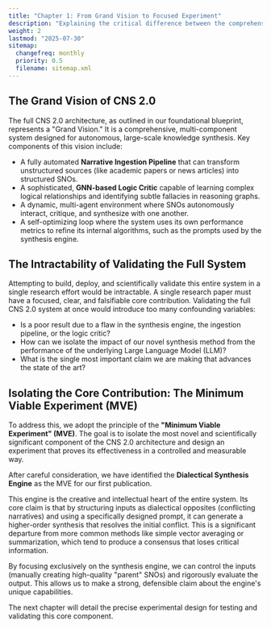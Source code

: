 ```yaml
---
title: "Chapter 1: From Grand Vision to Focused Experiment"
description: "Explaining the critical difference between the comprehensive CNS 2.0 system and the focused scope required for a single, impactful research paper."
weight: 2
lastmod: "2025-07-30"
sitemap:
  changefreq: monthly
  priority: 0.5
  filename: sitemap.xml
---
```


## The Grand Vision of CNS 2.0

The full CNS 2.0 architecture, as outlined in our foundational blueprint, represents a "Grand Vision." It is a comprehensive, multi-component system designed for autonomous, large-scale knowledge synthesis. Key components of this vision include:

-   A fully automated **Narrative Ingestion Pipeline** that can transform unstructured sources (like academic papers or news articles) into structured SNOs.
-   A sophisticated, **GNN-based Logic Critic** capable of learning complex logical relationships and identifying subtle fallacies in reasoning graphs.
-   A dynamic, multi-agent environment where SNOs autonomously interact, critique, and synthesize with one another.
-   A self-optimizing loop where the system uses its own performance metrics to refine its internal algorithms, such as the prompts used by the synthesis engine.

## The Intractability of Validating the Full System

Attempting to build, deploy, and scientifically validate this entire system in a single research effort would be intractable. A single research paper must have a focused, clear, and falsifiable core contribution. Validating the full CNS 2.0 system at once would introduce too many confounding variables:

-   Is a poor result due to a flaw in the synthesis engine, the ingestion pipeline, or the logic critic?
-   How can we isolate the impact of our novel synthesis method from the performance of the underlying Large Language Model (LLM)?
-   What is the single most important claim we are making that advances the state of the art?

## Isolating the Core Contribution: The Minimum Viable Experiment (MVE)

To address this, we adopt the principle of the **"Minimum Viable Experiment" (MVE)**. The goal is to isolate the most novel and scientifically significant component of the CNS 2.0 architecture and design an experiment that proves its effectiveness in a controlled and measurable way.

After careful consideration, we have identified the **Dialectical Synthesis Engine** as the MVE for our first publication.

This engine is the creative and intellectual heart of the entire system. Its core claim is that by structuring inputs as dialectical opposites (conflicting narratives) and using a specifically designed prompt, it can generate a higher-order synthesis that resolves the initial conflict. This is a significant departure from more common methods like simple vector averaging or summarization, which tend to produce a consensus that loses critical information.

By focusing exclusively on the synthesis engine, we can control the inputs (manually creating high-quality "parent" SNOs) and rigorously evaluate the output. This allows us to make a strong, defensible claim about the engine's unique capabilities.

The next chapter will detail the precise experimental design for testing and validating this core component.
